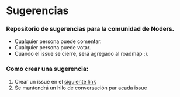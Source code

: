 # Sugerencias

### Repositorio de sugerencias para la comunidad de Noders.

- Cualquier persona puede comentar.
- Cualquier persona puede votar.
- Cuando el issue se cierre, será agregado al roadmap :).

### Como crear una sugerencia:

1. Crear un issue en el [siguiente link](https://github.com/programadoreschile/sugerencias/issues/new)
2. Se mantendrá un hilo de conversación par acada issue 
